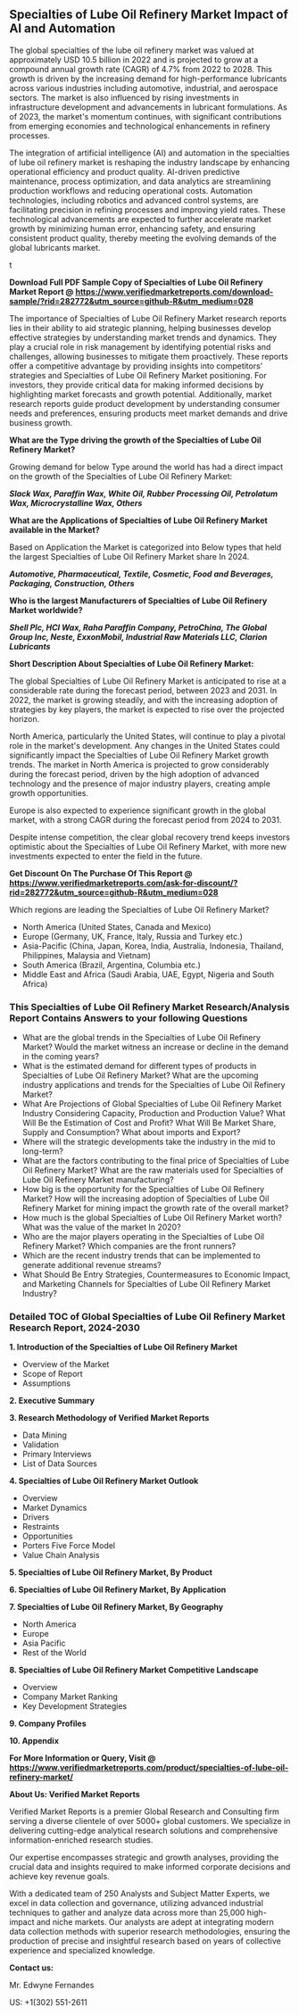 <h2>Specialties of Lube Oil Refinery Market Impact of AI and Automation</h2><p>The global specialties of the lube oil refinery market was valued at approximately USD 10.5 billion in 2022 and is projected to grow at a compound annual growth rate (CAGR) of 4.7% from 2022 to 2028. This growth is driven by the increasing demand for high-performance lubricants across various industries including automotive, industrial, and aerospace sectors. The market is also influenced by rising investments in infrastructure development and advancements in lubricant formulations. As of 2023, the market's momentum continues, with significant contributions from emerging economies and technological enhancements in refinery processes.</p><p>The integration of artificial intelligence (AI) and automation in the specialties of lube oil refinery market is reshaping the industry landscape by enhancing operational efficiency and product quality. AI-driven predictive maintenance, process optimization, and data analytics are streamlining production workflows and reducing operational costs. Automation technologies, including robotics and advanced control systems, are facilitating precision in refining processes and improving yield rates. These technological advancements are expected to further accelerate market growth by minimizing human error, enhancing safety, and ensuring consistent product quality, thereby meeting the evolving demands of the global lubricants market.</p>t</p><p id="" class=""><strong>Download Full PDF Sample Copy of Specialties of Lube Oil Refinery Market Report @ <a href="https://www.verifiedmarketreports.com/download-sample/?rid=282772&utm_source=github-R&utm_medium=028" target="_blank">https://www.verifiedmarketreports.com/download-sample/?rid=282772&utm_source=github-R&utm_medium=028</a></strong></p><p>The importance of&nbsp;Specialties of Lube Oil Refinery Market research reports lies in their ability to aid strategic planning, helping businesses develop effective strategies by understanding market trends and dynamics. They play a crucial role in risk management by identifying potential risks and challenges, allowing businesses to mitigate them proactively. These reports offer a competitive advantage by providing insights into competitors' strategies and Specialties of Lube Oil Refinery Market positioning. For investors, they provide critical data for making informed decisions by highlighting market forecasts and growth potential. Additionally, market research reports guide product development by understanding consumer needs and preferences, ensuring products meet market demands and drive business growth.</p><p><strong>What are the&nbsp;Type driving the growth of the Specialties of Lube Oil Refinery Market?</strong></p><p id="" class="">Growing demand for below Type around the world has had a direct impact on the growth of the Specialties of Lube Oil Refinery Market:</p><em><strong>Slack Wax, Paraffin Wax, White Oil, Rubber Processing Oil, Petrolatum Wax, Microcrystalline Wax, Others</strong></em></p><strong>What are the&nbsp;Applications&nbsp;of Specialties of Lube Oil Refinery Market available in the Market?</strong></p><p id="" class="">Based on Application the Market is categorized into Below types that held the largest Specialties of Lube Oil Refinery Market share In 2024.</p><em><strong>Automotive, Pharmaceutical, Textile, Cosmetic, Food and Beverages, Packaging, Construction, Others</strong></em></p><strong>Who is the largest Manufacturers of Specialties of Lube Oil Refinery Market worldwide?</strong></p><p><em><strong>Shell Plc, HCI Wax, Raha Paraffin Company, PetroChina, The Global Group Inc, Neste, ExxonMobil, Industrial Raw Materials LLC, Clarion Lubricants</strong></em></p><p id="" class=""><strong>Short Description About Specialties of Lube Oil Refinery Market:</strong></p><p>The global Specialties of Lube Oil Refinery Market is anticipated to rise at a considerable rate during the forecast period, between 2023 and 2031. In 2022, the market is growing steadily, and with the increasing adoption of strategies by key players, the market is expected to rise over the projected horizon.</p><p>North America, particularly the United States, will continue to play a pivotal role in the market's development. Any changes in the United States could significantly impact the Specialties of Lube Oil Refinery Market growth trends. The market in North America is projected to grow considerably during the forecast period, driven by the high adoption of advanced technology and the presence of major industry players, creating ample growth opportunities.</p><p>Europe is also expected to experience significant growth in the global market, with a strong CAGR during the forecast period from 2024 to 2031.</p><p>Despite intense competition, the clear global recovery trend keeps investors optimistic about the Specialties of Lube Oil Refinery Market, with more new investments expected to enter the field in the future.</p><p id="" class=""><strong>Get Discount On The Purchase Of This Report @ <a href="https://www.verifiedmarketreports.com/ask-for-discount/?rid=282772&utm_source=github-R&utm_medium=028" target="_blank">https://www.verifiedmarketreports.com/ask-for-discount/?rid=282772&utm_source=github-R&utm_medium=028</a></strong></p>Which regions are leading the Specialties of Lube Oil Refinery Market?</p><ul><li>North America (United States, Canada and Mexico)</li><li>Europe (Germany, UK, France, Italy, Russia and Turkey etc.)</li><li>Asia-Pacific (China, Japan, Korea, India, Australia, Indonesia, Thailand, Philippines, Malaysia and Vietnam)</li><li>South America (Brazil, Argentina, Columbia etc.)</li><li>Middle East and Africa (Saudi Arabia, UAE, Egypt, Nigeria and South Africa)</li></ul><h3 id="" class="">This Specialties of Lube Oil Refinery Market Research/Analysis Report Contains Answers to your following Questions</h3><ul><li>What are the global trends in the Specialties of Lube Oil Refinery Market? Would the market witness an increase or decline in the demand in the coming years?</li><li>What is the estimated demand for different types of products in Specialties of Lube Oil Refinery Market? What are the upcoming industry applications and trends for the Specialties of Lube Oil Refinery Market?</li><li>What Are Projections of Global Specialties of Lube Oil Refinery Market Industry Considering Capacity, Production and Production Value? What Will Be the Estimation of Cost and Profit? What Will Be Market Share, Supply and Consumption? What about imports and Export?</li><li>Where will the strategic developments take the industry in the mid to long-term?</li><li>What are the factors contributing to the final price of Specialties of Lube Oil Refinery Market? What are the raw materials used for Specialties of Lube Oil Refinery Market manufacturing?</li><li>How big is the opportunity for the Specialties of Lube Oil Refinery Market? How will the increasing adoption of Specialties of Lube Oil Refinery Market for mining impact the growth rate of the overall market?</li><li>How much is the global Specialties of Lube Oil Refinery Market worth? What was the value of the market In 2020?</li><li>Who are the major players operating in the Specialties of Lube Oil Refinery Market? Which companies are the front runners?</li><li>Which are the recent industry trends that can be implemented to generate additional revenue streams?</li><li>What Should Be Entry Strategies, Countermeasures to Economic Impact, and Marketing Channels for Specialties of Lube Oil Refinery Market Industry?</li></ul><h3 id="" class="">Detailed TOC of Global Specialties of Lube Oil Refinery Market Research Report, 2024-2030</h3><p id="" class=""><strong>1. Introduction of the Specialties of Lube Oil Refinery Market</strong></p><ul><li>Overview of the Market</li><li>Scope of Report</li><li>Assumptions</li></ul><p id="" class=""><strong>2. Executive Summary</strong></p><p id="" class=""><strong>3. Research Methodology of Verified Market Reports</strong></p><ul><li>Data Mining</li><li>Validation</li><li>Primary Interviews</li><li>List of Data Sources</li></ul><p id="" class=""><strong>4. Specialties of Lube Oil Refinery Market Outlook</strong></p><ul><li>Overview</li><li>Market Dynamics</li><li>Drivers</li><li>Restraints</li><li>Opportunities</li><li>Porters Five Force Model</li><li>Value Chain Analysis</li></ul><p id="" class=""><strong>5. Specialties of Lube Oil Refinery Market, By Product</strong></p><p id="" class=""><strong>6. Specialties of Lube Oil Refinery Market, By Application</strong></p><p id="" class=""><strong>7. Specialties of Lube Oil Refinery Market, By Geography</strong></p><ul><li>North America</li><li>Europe</li><li>Asia Pacific</li><li>Rest of the World</li></ul><p id="" class=""><strong>8. Specialties of Lube Oil Refinery Market Competitive Landscape</strong></p><ul><li>Overview</li><li>Company Market Ranking</li><li>Key Development Strategies</li></ul><p id="" class=""><strong>9. Company Profiles</strong></p><p id="" class=""><strong>10. Appendix</strong></p><p id="" class=""><strong>For More Information or Query, Visit @ <a href="https://www.verifiedmarketreports.com/product/specialties-of-lube-oil-refinery-market/" target="_blank">https://www.verifiedmarketreports.com/product/specialties-of-lube-oil-refinery-market/</a></strong></p><p id="" class=""><strong>About Us: Verified Market Reports</strong></p><p id="" class="">Verified Market Reports is a premier Global Research and Consulting firm serving a diverse clientele of over 5000+ global customers. We specialize in delivering cutting-edge analytical research solutions and comprehensive information-enriched research studies.</p><p id="" class="">Our expertise encompasses strategic and growth analyses, providing the crucial data and insights required to make informed corporate decisions and achieve key revenue goals.</p><p id="" class="">With a dedicated team of 250 Analysts and Subject Matter Experts, we excel in data collection and governance, utilizing advanced industrial techniques to gather and analyze data across more than 25,000 high-impact and niche markets. Our analysts are adept at integrating modern data collection methods with superior research methodologies, ensuring the production of precise and insightful research based on years of collective experience and specialized knowledge.</p><p id="" class=""><strong>Contact us:</strong></p><p id="" class="">Mr. Edwyne Fernandes</p><p id="" class="">US: +1(302) 551-2611</p>